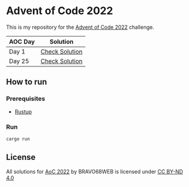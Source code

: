 # Advent of Code 2022

This is my repository for the [Advent of Code 2022](https://adventofcode.com/2022) challenge.

| AOC Day | Solution                     |
| ------- | ---------------------------- |
| Day 1   | [Check Solution](src/d1.rs)  |
| Day 25  | [Check Solution](src/d25.rs) |

## How to run

### Prerequisites

-   [Rustup](https://rustup.rs/)

### Run

```bash
cargo run
```

## License

All solutions for [AoC 2022](https://adventofcode.com/2022) by BRAVO68WEB is licensed under [CC BY-ND 4.0](https://creativecommons.org/licenses/by-nd/4.0/)
